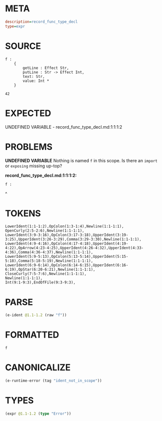# META
~~~ini
description=record_func_type_decl
type=expr
~~~
# SOURCE
~~~roc
f :
    {
        getLine : Effect Str,
        putLine : Str -> Effect Int,
        text: Str,
        value: Int *
    }

42
~~~
# EXPECTED
UNDEFINED VARIABLE - record_func_type_decl.md:1:1:1:2
# PROBLEMS
**UNDEFINED VARIABLE**
Nothing is named `f` in this scope.
Is there an `import` or `exposing` missing up-top?

**record_func_type_decl.md:1:1:1:2:**
```roc
f :
```
^


# TOKENS
~~~zig
LowerIdent(1:1-1:2),OpColon(1:3-1:4),Newline(1:1-1:1),
OpenCurly(2:5-2:6),Newline(1:1-1:1),
LowerIdent(3:9-3:16),OpColon(3:17-3:18),UpperIdent(3:19-3:25),UpperIdent(3:26-3:29),Comma(3:29-3:30),Newline(1:1-1:1),
LowerIdent(4:9-4:16),OpColon(4:17-4:18),UpperIdent(4:19-4:22),OpArrow(4:23-4:25),UpperIdent(4:26-4:32),UpperIdent(4:33-4:36),Comma(4:36-4:37),Newline(1:1-1:1),
LowerIdent(5:9-5:13),OpColon(5:13-5:14),UpperIdent(5:15-5:18),Comma(5:18-5:19),Newline(1:1-1:1),
LowerIdent(6:9-6:14),OpColon(6:14-6:15),UpperIdent(6:16-6:19),OpStar(6:20-6:21),Newline(1:1-1:1),
CloseCurly(7:5-7:6),Newline(1:1-1:1),
Newline(1:1-1:1),
Int(9:1-9:3),EndOfFile(9:3-9:3),
~~~
# PARSE
~~~clojure
(e-ident @1.1-1.2 (raw "f"))
~~~
# FORMATTED
~~~roc
f
~~~
# CANONICALIZE
~~~clojure
(e-runtime-error (tag "ident_not_in_scope"))
~~~
# TYPES
~~~clojure
(expr @1.1-1.2 (type "Error"))
~~~

